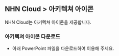 
## NHN Cloud > 아키텍쳐 아이콘
NHN Cloud는 아키텍쳐 아이콘을 제공합니다.

### 아키텍쳐 아이콘 다운로드

- 아래 PowerPoint 파일을 다운로드하여 이용해 주세요.